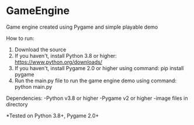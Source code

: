 # GameEngine
Game engine created using Pygame and simple playable demo

How to run:
1. Download the source
2. If you haven't, install Python 3.8 or higher: https://www.python.org/downloads/
3. If you haven't, install Pygame 2.0 or higher using command: pip install pygame
4. Run the main.py file to run the game engine demo using command: python main.py

Dependencies:
-Python v3.8 or higher
-Pygame v2 or higher
-image files in directory


*Tested on Python 3.8+, Pygame 2.0+
